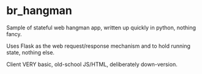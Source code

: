 # br_hangman

Sample of stateful web hangman app, written up quickly in python, nothing fancy. 

Uses Flask as the web request/response mechanism and to hold running state, nothing else. 

Client VERY basic, old-school JS/HTML, deliberately down-version. 
